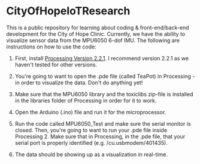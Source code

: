 # CityOfHopeIoTResearch
This is a public repository for learning about coding &amp; front-end/back-end development for the City of Hope Clinic. Currently, we have the ability to visualize sensor data from the MPU6050 6-dof IMU. The following are instructions on how to use the code:

1) First, install [Processing Version 2.2.1]("https://processing.org/download/"). I recommend version 2.2.1 as we haven't tested for other versions. 

2) You're going to want to open the .pde file (called TeaPot) in Processing - in order to visualize the data. Don't do anything yet! 

3) Make sure that the MPU6050 library and the toxiclibs zip-file is installed in the libraries folder of Processing in order for it to work. 

4) Open the Arduino (.ino) file and run it for the microprocessor. 

5) Run the code called MPU6050_Test and make sure the serial monitor is closed. Then, you're going to want to run your .pde file inside Processing 2. Make sure that in Processing, in the .pde file, that your serial port is properly identified (e.g. /cu.usbmodem/401435). 

6) The data should be showing up as a visualization in real-time. 
